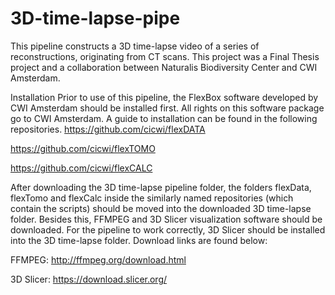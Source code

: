 # 3D-time-lapse-pipe
This pipeline constructs a 3D time-lapse video of a series of reconstructions, originating from CT scans. This project was a Final Thesis project and a collaboration between Naturalis Biodiversity Center and CWI Amsterdam.

Installation
Prior to use of this pipeline, the FlexBox software developed by CWI Amsterdam should be installed first. All rights on this software package go to CWI Amsterdam. A guide to installation can be found in the following repositories.
https://github.com/cicwi/flexDATA

https://github.com/cicwi/flexTOMO

https://github.com/cicwi/flexCALC

After downloading the 3D time-lapse pipeline folder, the folders flexData, flexTomo and flexCalc inside the similarly named repositories (which contain the scripts) should be moved into the downloaded 3D time-lapse folder.
Besides this, FFMPEG and 3D Slicer visualization software should be downloaded. For the pipeline to work correctly, 3D Slicer should be installed into the 3D time-lapse folder. Download links are found below:

FFMPEG:
http://ffmpeg.org/download.html

3D Slicer:
https://download.slicer.org/
